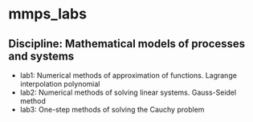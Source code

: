 # mmps_labs
## Discipline: Mathematical models of processes and systems

* lab1: Numerical methods of approximation of functions. Lagrange interpolation polynomial
* lab2: Numerical methods of solving linear systems. Gauss-Seidel method
* lab3: One-step methods of solving the Cauchy problem  
